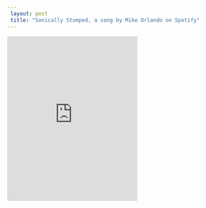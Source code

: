 ```yaml
---
 layout: post 
 title: "Sonically Stomped, a song by Mike Orlando on Spotify"
---
```


<iframe src="https://open.spotify.com/track/1EWA9xdooIZSx3yPubJujZ?si=IGUD4UKETQ2MJdokoEW4uA" width="300" height="380" frameborder="0" allowtransparency="true" allow="encrypted-media"></iframe>